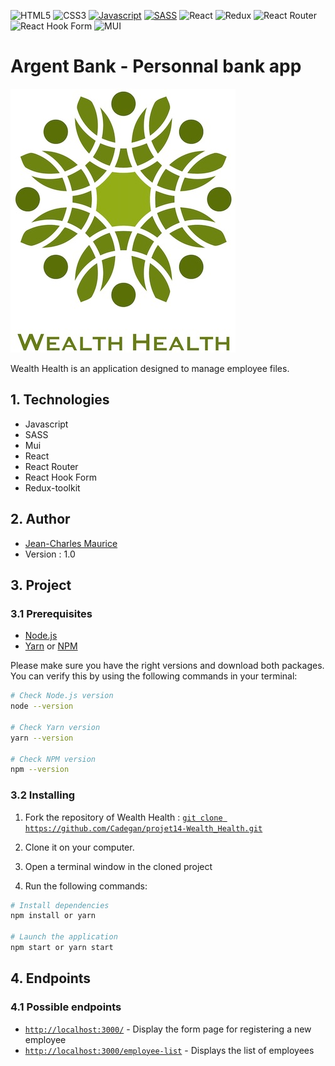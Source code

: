 ![HTML5](https://img.shields.io/badge/html5-%23E34F26.svg?style=for-the-badge&logo=html5&logoColor=white)
![CSS3](https://img.shields.io/badge/css3-%231572B6.svg?style=for-the-badge&logo=css3&logoColor=white)
[![Javascript](https://img.shields.io/badge/JavaScript-F7DF1E.svg?style=for-the-badge&logo=javascript&logoColor=black)](http://forthebadge.com)
[![SASS](https://img.shields.io/badge/Sass-hotpink.svg?style=for-the-badge&logo=sass&logoColor=white)](http://forthebadge.com)
![React](https://img.shields.io/badge/react-%2320232a.svg?style=for-the-badge&logo=react&logoColor=%2361DAFB)
![Redux](https://img.shields.io/badge/redux-%23593d88.svg?style=for-the-badge&logo=redux&logoColor=white)
![React Router](https://img.shields.io/badge/React_Router-CA4245?style=for-the-badge&logo=react-router&logoColor=white)
![React Hook Form](https://img.shields.io/badge/React%20Hook%20Form-%23EC5990.svg?style=for-the-badge&logo=reacthookform&logoColor=white)
![MUI](https://img.shields.io/static/v1?style=for-the-badge&message=MUI&color=007FFF&logo=MUI&logoColor=FFFFFF&label=)

# Argent Bank - Personnal bank app

![Argent Bank](./src/components/Header/logo_HRnet.jpeg)

Wealth Health is an application designed to manage employee files.

## 1. Technologies

- Javascript
- SASS
- Mui
- React
- React Router
- React Hook Form
- Redux-toolkit

## 2. Author

- [Jean-Charles Maurice](https://github.com/Cadegan/)
- Version : 1.0

## 3. Project

### 3.1 Prerequisites

- [Node.js](https://nodejs.org/en/)
- [Yarn](https://yarnpkg.com/) or [NPM](https://www.npmjs.com/)

Please make sure you have the right versions and download both packages. You can verify this by using the following commands in your terminal:

```bash
# Check Node.js version
node --version

# Check Yarn version
yarn --version

# Check NPM version
npm --version
```

### 3.2 Installing

1. Fork the repository of Wealth Health :
   [`git clone https://github.com/Cadegan/projet14-Wealth_Health.git`](https://github.com/Cadegan/projet14-Wealth_Health.git)
1. Clone it on your computer.

1. Open a terminal window in the cloned project
1. Run the following commands:

```bash
# Install dependencies
npm install or yarn

# Launch the application
npm start or yarn start
```

## 4. Endpoints

### 4.1 Possible endpoints

- [`http://localhost:3000/`](http://localhost:3000/) - Display the form page for registering a new employee
- [`http://localhost:3000/employee-list`](http://localhost:3000/employee-list) - Displays the list of employees

